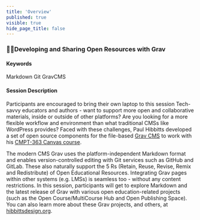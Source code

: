 ```yaml
---
title: 'Overview'
published: true
visible: true
hide_page_title: false
---
```


### 👩‍💻Developing and Sharing Open Resources with Grav

#### Keywords
Markdown Git GravCMS

#### Session Description
Participants are encouraged to bring their own laptop to this session
Tech-savvy educators and authors - want to support more open and collaborative materials, inside or outside of other platforms? Are you looking for a more flexible workflow and environment than what traditional CMSs like WordPress provides? Faced with these challenges, Paul Hibbitts developed a set of open source components for the file-based [Grav CMS](https://getgrav.org) to work with his [CMPT-363 Canvas course](https://canvas.sfu.ca/courses/47119).

The modern CMS Grav uses the platform-independent Markdown format and enables version-controlled editing with Git services such as GitHub and GitLab. These also naturally support the 5 Rs (Retain, Reuse, Revise, Remix and Redistribute) of Open Educational Resources. Integrating Grav pages within other systems (e.g. LMSs) is seamless too - without any content restrictions. In this session, participants will get to explore Markdown and the latest release of Grav with various open education-related projects (such as the Open Course/MultiCourse Hub and Open Publishing Space). You can also learn more about these Grav projects, and others, at [hibbittsdesign.org](https://hibbittsdesign.org).
